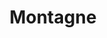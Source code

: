 ---
title: "Montagne"
url: /ciudad-autonoma-de-buenos-aires/montagne-avenida-cabildo/
shop: Outdoor
---